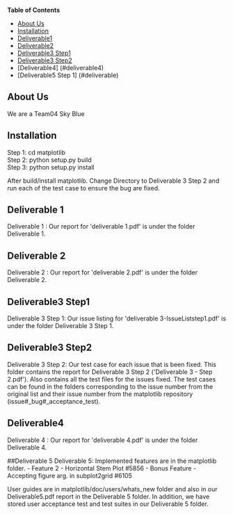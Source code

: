 <!-- DON'T EDIT THIS SECTION, INSTEAD RE-RUN doctoc TO UPDATE -->
**Table of Contents**

- [About Us](#about-us)
- [Installation](#installation)
- [Deliverable1](#deliverable-1)
- [Deliverable2](#deliverable-2)
- [Deliverable3 Step1](#deliverable3-step1)
- [Deliverable3 Step2](#deliverable3-step2)
- [Deliverable4] (#deliverable4)
- [Deliverable5 Step 1] (#deliverable)

## About Us
We are a Team04 Sky Blue
## Installation
Step 1: cd matplotlib <br />
Step 2: python setup.py build <br />
Step 3: python setup.py install <br />

After build/install matplotlib. Change Directory to Deliverable 3 Step 2 and run each of the test case to ensure the bug are fixed.
## Deliverable 1
Deliverable 1 : Our report for 'deliverable 1.pdf' is under the folder Deliverable 1.

## Deliverable 2
Deliverable 2 : Our report for 'deliverable 2.pdf' is under the folder Deliverable 2.

## Deliverable3 Step1
Deliverable 3 Step 1: Our issue listing for 'deliverable 3-IssueListstep1.pdf' is under the folder Deliverable 3 Step 1. 

## Deliverable3 Step2
Deliverable 3 Step 2: Our test case for each issue that is been fixed. This folder contains the report for Deliverable 3 Step 2 ('Deliverable 3 - Step 2.pdf'). Also contains all the test files for the issues fixed. The test cases can be found in the folders corresponding to the issue number from the original list and their issue number from the matplotlib repository (issue#_bug#_acceptance_test).

## Deliverable4
Deliverable 4 : Our report for 'deliverable 4.pdf' is under the folder Deliverable 4.

##Deliverable 5
Deliverable 5: 
Implemented features are in the matplotlib folder.
    - Feature 2 - Horizontal Stem Plot #5856
    - Bonus Feature - Accepting figure arg. in subplot2grid #6105 

User guides are in matplotlib/doc/users/whats_new folder and also in our Deliverable5.pdf report in the Deliverable 5 folder. 
In addition, we have stored user acceptance test and test suites in our Deliverable 5 folder.
